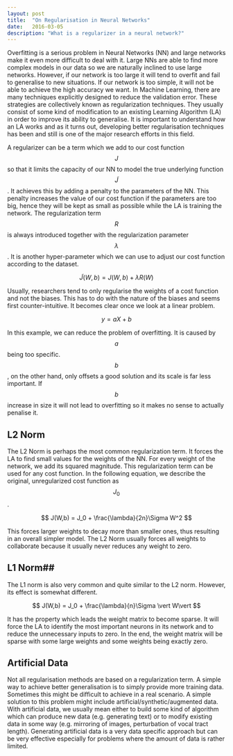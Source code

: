 ```yaml
---
layout: post
title:  "On Regularisation in Neural Networks"
date:   2016-03-05
description: "What is a regularizer in a neural network?"
---
```

Overfitting is a serious problem in Neural Networks (NN) and large networks make it even more difficult to deal with it. Large NNs are able to find more complex models in our data so we are naturally inclined to use large networks. However, if our network is too large it will tend to overfit and fail to generalise to new situations. If our network is too simple, it will not be able to achieve the high accuracy we want. In Machine Learning, there are many techniques explicitly designed to reduce the validation error. These strategies are collectively known as regularization techniques. They usually consist of some kind of modification to an existing Learning Algorithm (LA) in order to improve its ability to generalise. It is important to understand how an LA works and as it turns out, developing better regularisation techniques has been and still is one of the major research efforts in this field. 

A regularizer can be a term which we add to our cost function $$J$$ so that it limits the capacity of our NN to model the true underlying function $$\tilde{J}$$. It achieves this by adding a penalty to the parameters of the NN. This penalty increases the value of our cost function if the parameters are too big, hence they will be kept as small as possible while the LA is training the network. The regularization term $$R$$ is always introduced together with the regularization parameter $$\lambda $$. It is another hyper-parameter which we can use to adjust our cost function according to the dataset.

$$
\tilde{J}(W,b) = J(W,b) + \lambda R(W)
$$

Usually, researchers tend to only regularise the weights of a cost function and not the biases. This has to do with the nature of the biases and seems first counter-intuitive. It becomes clear once we look at a linear problem. 

$$
y = aX + b
$$

In this example, we can reduce the problem of overfitting. It is caused by $$a$$ being too specific. $$b$$, on the other hand, only offsets a good solution and its scale is far less important. If $$b$$ increase in size it will not lead to overfitting so it makes no sense to actually penalise it.

## L2 Norm ##
The  L2 Norm is perhaps the most common regularization term. It forces the LA to find small values for the weights of the NN. For every weight of the network, we add its squared magnitude. This regularization term can be used for any cost function. In the following equation, we describe the original, unregularized cost function as $$J_0$$.

$$
J(W,b) = J_0 + \frac{\lambda}{2n}\Sigma W^2
$$

This forces larger weights to decay more than smaller ones, thus resulting in an overall simpler model. The L2 Norm usually forces all weights to collaborate because it usually never reduces any weight to zero. 

## L1 Norm##
The L1 norm is also very common and quite similar to the L2 norm. However, its effect is somewhat different. 

$$
J(W,b) = J_0 + \frac{\lambda}{n}\Sigma \vert W\vert
$$

It has the property which leads the weight matrix to become sparse. It will force the LA to identify the most important neurons in its network and to reduce the unnecessary inputs to zero. In the end, the weight matrix will be sparse with some large weights and some weights being exactly zero.

## Artificial Data ##
Not all regularisation methods are based on a regularization term. A simple way to achieve better generalisation is to simply provide more training data. Sometimes this might be difficult to achieve in a real scenario. A simple solution to this problem might include artificial/synthetic/augmented data. With artificial data, we usually mean either to build some kind of algorithm which can produce new data (e.g. generating text) or to modify existing data in some way (e.g. mirroring of images, perturbation of vocal tract length). Generating artificial data is a very data specific approach but can be very effective especially for problems where the amount of data is rather limited.
